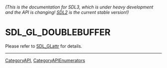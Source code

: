 ###### (This is the documentation for SDL3, which is under heavy development and the API is changing! [SDL2](https://wiki.libsdl.org/SDL2/) is the current stable version!)
# SDL_GL_DOUBLEBUFFER

Please refer to [SDL_GLattr](SDL_GLattr) for details.

----
[CategoryAPI](CategoryAPI), [CategoryAPIEnumerators](CategoryAPIEnumerators)

